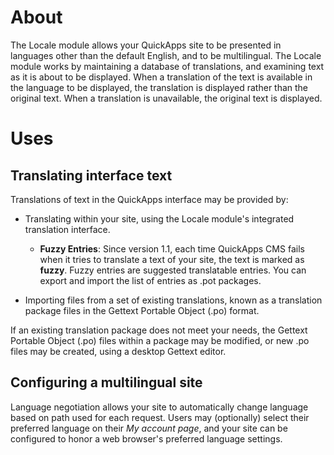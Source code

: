 About
=====

The Locale module allows your QuickApps site to be presented in languages other 
than the default English, and to be multilingual.
The Locale module works by maintaining a database of translations, and examining text as it is about to be displayed.
When a translation of the text is available in the language to be displayed,
the translation is displayed rather than the original text. When a translation is unavailable,
the original text is displayed.


Uses
====


Translating interface text
--------------------------

Translations of text in the QuickApps interface may be provided by:

* Translating within your site, using the Locale module's integrated translation interface.
    * **Fuzzy Entries**:
        Since version 1.1, each time QuickApps CMS fails when it tries to translate a text of your site, the text is marked as **fuzzy**.
        Fuzzy entries are suggested translatable entries. You can export and import the list of entries as .pot packages. 

* Importing files from a set of existing translations, known as a translation package files in the Gettext Portable Object (.po) format.

If an existing translation package does not meet your needs, the Gettext Portable Object (.po) files within a package
may be modified, or new .po files may be created, using a desktop Gettext editor.


Configuring a multilingual site
-------------------------------

Language negotiation allows your site to automatically change language based on path used for
each request. Users may (optionally) select their preferred language on their _My account page_,
and your site can be configured to honor a web browser's preferred language settings.